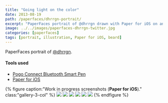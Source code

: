 ```yaml
---
title: "Going light on the color"
date: 2013-08-19
path: /paperfaces/dhrrgn-portrait/
excerpt: "PaperFaces portrait of @dhrrgn drawn with Paper for iOS on an iPad."
image: ../../images/paperfaces-dhrrgn-twitter.jpg
categories: [paperfaces]
tags: [portrait, illustration, Paper for iOS, beard]
---
```


PaperFaces portrait of [@dhrrgn](https://twitter.com/dhrrgn).

#### Tools used

- [Pogo Connect Bluetooth Smart Pen](https://www.amazon.com/gp/product/B009K448L4/ref=as_li_ss_tl?ie=UTF8&camp=1789&creative=390957&creativeASIN=B009K448L4&linkCode=as2&tag=mademist-20)
- [Paper for iOS](https://paper.bywetransfer.com/)

{% figure caption:"Work in progress screenshots (**Paper for iOS**)." class:"gallery-3-col" %}
[![](../../images/paperfaces-dhrrgn-process-1-600.jpg)](../../images/paperfaces-dhrrgn-process-1-lg.jpg)
[![](../../images/paperfaces-dhrrgn-process-2-600.jpg)](../../images/paperfaces-dhrrgn-process-2-lg.jpg)
[![](../../images/paperfaces-dhrrgn-process-3-600.jpg)](../../images/paperfaces-dhrrgn-process-3-lg.jpg)
[![](../../images/paperfaces-dhrrgn-process-4-600.jpg)](../../images/paperfaces-dhrrgn-process-4-lg.jpg)
[![](../../images/paperfaces-dhrrgn-process-5-600.jpg)](../../images/paperfaces-dhrrgn-process-5-lg.jpg)
[![](../../images/paperfaces-dhrrgn-process-6-600.jpg)](../../images/paperfaces-dhrrgn-process-6-lg.jpg)
{% endfigure %}
